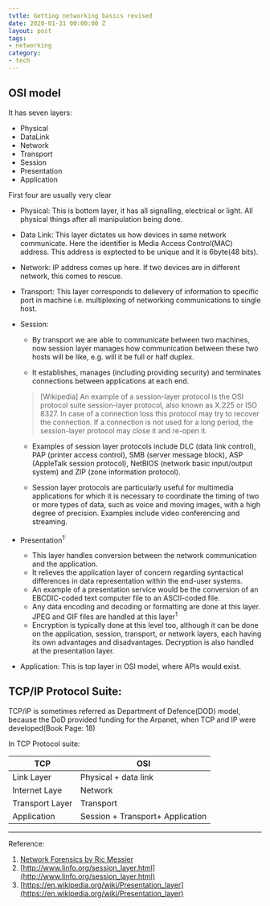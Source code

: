 ```yaml
---
tvtle: Getting networking basics revised
date: 2020-01-31 00:00:00 Z
layout: post
tags:
- networking
category:
- tech
---
```



## OSI model 

It has seven layers:

* Physical
* DataLink 
* Network
* Transport
* Session
* Presentation
* Application

First four are usually very clear
* Physical: This is bottom layer, it has all signalling, electrical or light. All physical things after all manipulation being done.

* Data Link: This layer dictates us how devices in same network communicate. Here the identifier is Media Access Control(MAC) address. This address is exptected to be unique and it is 6byte(48 bits).

* Network: IP address comes up here. If two devices are in different network, this comes to rescue. 

* Transport: This layer corresponds to delievery of information to specific port in machine i.e. multiplexing of networking communications to single host. 

* Session: 
    * By transport we are able to communicate between two machines, now session layer manages how communication between these two hosts will be like, e.g. will it be full or half duplex.

    * It establishes, manages (including providing security) and terminates connections between applications at each end. 

    > [Wikipedia]  An example of a session-layer protocol is the OSI protocol suite session-layer protocol, also known as X.225 or ISO 8327. In case of a connection loss this protocol may try to recover the connection. If a connection is not used for a long period, the session-layer protocol may close it and re-open it.

    * Examples of session layer protocols include DLC (data link control), PAP (printer access control), SMB (server message block), ASP (AppleTalk session protocol), NetBIOS (network basic input/output system) and ZIP (zone information protocol). 

    *  Session layer protocols are particularly useful for multimedia applications for which it is necessary to coordinate the timing of two or more types of data, such as voice and moving images, with a high degree of precision. Examples include video conferencing and streaming. 

* Presentation<sup>1<sup>: 
    * This layer handles conversion between the network communication and the application. 
    * It relieves the application layer of concern regarding syntactical differences in data representation within the end-user systems.
    * An example of a presentation service would be the conversion of an EBCDIC-coded text computer file to an ASCII-coded file. 
    * Any data encoding and decoding or formatting are done at this layer. JPEG and GIF files are handled at this layer<sup>1<sup> 
    * Encryption is typically done at this level too, although it can be done on the application, session, transport, or network layers, each having its own advantages and disadvantages. Decryption is also handled at the presentation layer. 


* Application: This is top layer in OSI model, where APIs would exist.


## TCP/IP Protocol Suite:

TCP/IP is sometimes referred as Department of Defence(DOD) model, because the DoD provided funding for the Arpanet, when TCP and IP were developed(Book Page: 18)

In TCP Protocol suite:


| TCP             | OSI                              |
|-----------------|----------------------------------|
| Link Layer      | Physical + data link             |
| Internet Laye   | Network                          |
| Transport Layer | Transport                        |
| Application     | Session + Transport+ Application |




---

Reference:

1. [Network Forensics by Ric Messier](https://amzn.to/2u9CM3v)
2. [http://www.linfo.org/session_layer.html](http://www.linfo.org/session_layer.html)
3. [https://en.wikipedia.org/wiki/Presentation_layer](https://en.wikipedia.org/wiki/Presentation_layer)
